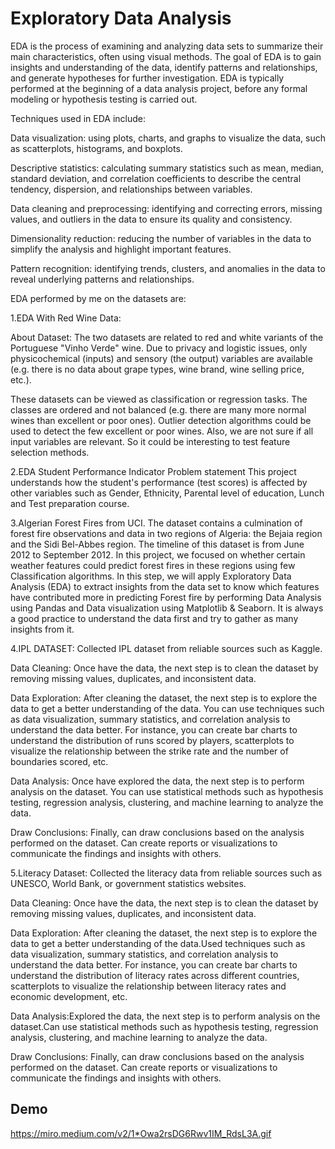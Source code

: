 
# Exploratory Data Analysis

EDA is the process of examining and analyzing data sets to summarize their main characteristics, often using visual methods. The goal of EDA is to gain insights and understanding of the data, identify patterns and relationships, and generate hypotheses for further investigation. EDA is typically performed at the beginning of a data analysis project, before any formal modeling or hypothesis testing is carried out.

Techniques used in EDA include:

Data visualization: using plots, charts, and graphs to visualize the data, such as scatterplots, histograms, and boxplots.

Descriptive statistics: calculating summary statistics such as mean, median, standard deviation, and correlation coefficients to describe the central tendency, dispersion, and relationships between variables.

Data cleaning and preprocessing: identifying and correcting errors, missing values, and outliers in the data to ensure its quality and consistency.

Dimensionality reduction: reducing the number of variables in the data to simplify the analysis and highlight important features.

Pattern recognition: identifying trends, clusters, and anomalies in the data to reveal underlying patterns and relationships.

EDA performed by me on the datasets are:

1.EDA With Red Wine Data:

About Dataset:
The two datasets are related to red and white variants of the Portuguese "Vinho Verde" wine. Due to privacy and logistic issues, only physicochemical (inputs) and sensory (the output) variables are available (e.g. there is no data about grape types, wine brand, wine selling price, etc.).

These datasets can be viewed as classification or regression tasks. The classes are ordered and not balanced (e.g. there are many more normal wines than excellent or poor ones). Outlier detection algorithms could be used to detect the few excellent or poor wines. Also, we are not sure if all input variables are relevant. So it could be interesting to test feature selection methods.

2.EDA Student Performance Indicator
Problem statement
This project understands how the student's performance (test scores) is affected by other variables such as Gender, Ethnicity, Parental level of education, Lunch and Test preparation course.

3.Algerian Forest Fires from UCI. 
The dataset contains a culmination of forest fire observations and data in two regions of Algeria: the Bejaia region and the Sidi Bel-Abbes region. The timeline of this dataset is from June 2012 to September 2012. In this project, we focused on whether certain weather features could predict forest fires in these regions using few Classification algorithms.
In this step, we will apply Exploratory Data Analysis (EDA) to extract insights from the data set to know which features have contributed more in predicting Forest fire by performing Data Analysis using Pandas and Data visualization using Matplotlib & Seaborn. It is always a good practice to understand the data first and try to gather as many insights from it.

4.IPL DATASET:
Collected IPL dataset from reliable sources such as Kaggle.

Data Cleaning: Once have the data, the next step is to clean the dataset by removing missing values, duplicates, and inconsistent data.

Data Exploration: After cleaning the dataset, the next step is to explore the data to get a better understanding of the data. You can use techniques such as data visualization, summary statistics, and correlation analysis to understand the data better. For instance, you can create bar charts to understand the distribution of runs scored by players, scatterplots to visualize the relationship between the strike rate and the number of boundaries scored, etc.

Data Analysis: Once have explored the data, the next step is to perform analysis on the dataset. You can use statistical methods such as hypothesis testing, regression analysis, clustering, and machine learning to analyze the data.

Draw Conclusions: Finally, can draw conclusions based on the analysis performed on the dataset. Can create reports or visualizations to communicate the findings and insights with others.

5.Literacy Dataset:
Collected the literacy data from reliable sources such as UNESCO, World Bank, or government statistics websites.

Data Cleaning: Once have the data, the next step is to clean the dataset by removing missing values, duplicates, and inconsistent data.

Data Exploration: After cleaning the dataset, the next step is to explore the data to get a better understanding of the data.Used techniques such as data visualization, summary statistics, and correlation analysis to understand the data better. For instance, you can create bar charts to understand the distribution of literacy rates across different countries, scatterplots to visualize the relationship between literacy rates and economic development, etc.

Data Analysis:Explored the data, the next step is to perform analysis on the dataset.Can use statistical methods such as hypothesis testing, regression analysis, clustering, and machine learning to analyze the data.

Draw Conclusions: Finally, can draw conclusions based on the analysis performed on the dataset. Can create reports or visualizations to communicate the findings and insights with others.


## Demo

https://miro.medium.com/v2/1*Owa2rsDG6Rwv1IM_RdsL3A.gif

